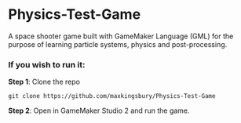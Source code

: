 # Physics-Test-Game
 
A space shooter game built with GameMaker Language (GML) for the purpose of learning particle systems, physics and post-processing.

### If you wish to run it:

**Step 1**: Clone the repo
    
    git clone https://github.com/maxkingsbury/Physics-Test-Game
    

**Step 2**: Open in GameMaker Studio 2 and run the game.
